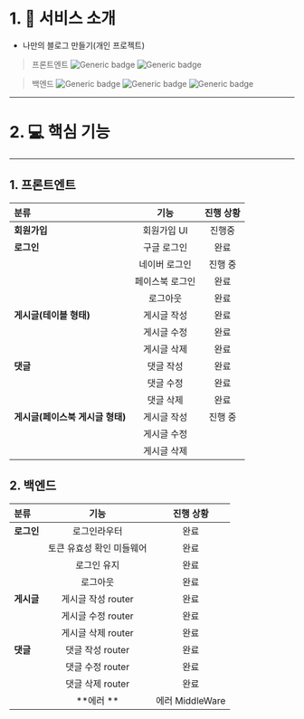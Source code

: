 # 1. 🥰 서비스 소개
 - 나만의 블로그 만들기(개인 프로젝트)
> 프론트엔트 
> ![Generic badge](https://img.shields.io/badge/react-17.0.1-green.svg) ![Generic badge](https://img.shields.io/badge/redux_Toolkit-6.14.6-ff69b4.svg)

> 백엔드 
> ![Generic badge](https://img.shields.io/badge/node-10.22.1-green.svg) ![Generic badge](https://img.shields.io/badge/npm-6.14.6-ff69b4.svg) ![Generic badge](https://img.shields.io/badge/express-4.17.1-blueviolet.svg)
-----

# 2. 💻 핵심 기능 
-----
## 1. 프론트엔트
  |   분류  |  기능 |  진행 상황 |
  |:--------|:--------:|:--------:|
  |**회원가입** | 회원가입 UI  |진행중 |
  |**로그인** | 구글 로그인  |완료 |
  | | 네이버 로그인  |진행 중  |
  | | 페이스북 로그인  |완료  |
  | | 로그아웃  |완료  |
  |**게시글(테이블 형태)** | 게시글 작성  |완료 |
  | | 게시글 수정  |완료  |
  | | 게시글 삭제  |완료  |
  |**댓글** | 댓글 작성  |완료 |
  | | 댓글 수정  |완료  |
  | | 댓글 삭제  |완료  |
   |**게시글(페이스북 게시글 형태)** | 게시글 작성  | 진행 중|
  | | 게시글 수정  |  |
  | | 게시글 삭제  |  |


## 2. 백엔드 
  |   분류  |  기능 |  진행 상황 |
  |:--------|:--------:|:--------:|
  |**로그인** |  로그인라우터  |완료 |
  | | 토큰 유효성 확인 미들웨어  |완료  |
  | | 로그인 유지  |완료  |
  | | 로그아웃  |완료  |
  |**게시글** | 게시글 작성 router  |완료 |
  | | 게시글 수정 router  |완료  |
  | | 게시글 삭제 router  |완료  |
  |**댓글** | 댓글 작성 router  |완료 |
  | | 댓글 수정 router  |완료  |
  | | 댓글 삭제 router  |완료  |
    |**에러 ** | 에러 MiddleWare  |진행 중|




